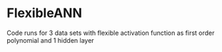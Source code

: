 # FlexibleANN
Code runs for 3 data sets with flexible activation function as first order polynomial and 1 hidden layer
